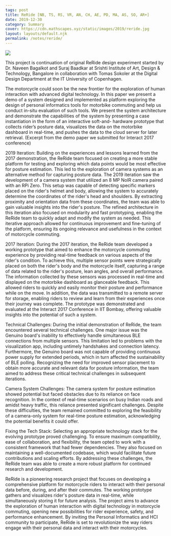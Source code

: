 ```yaml
---
tags: post
title: ReRide [NB, TS, RS, VR, AN, CH, AE, PD, MA, AS, SO, AR+]
date: 2019-12-30
category: Summary
cover: https://cdn.mathscapes.xyz/static/images/2019/reride.jpg
layout: layouts/default.njk
permalink: /notes/reride/
--- 
```


<img src="https://cdn.mathscapes.xyz/static/images/2019/reride.jpg"/>

This project is continuation of original ReRide design experiment started by Dr. Naveen Bagalkot and Suraj Baadkar at Srishti Institute of Art, Design & Technology, Bangalore in collaboration with Tomas Sokoler at the Digital Design Department at the IT University of Copenhagen.

The motorcycle could soon be the new frontier for the exploration of human interaction with advanced digital technology. In this paper we present a demo of a system designed and implemented as platform exploring the design of personal informatics tools for motorbike commuting and help us conduct in-situ evaluation of such tools. We present the system architecture and demonstrate the capabilities of the system by presenting a case instantiation in the form of an interactive soft-and- hardware prototype that collects rider’s posture data, visualizes the data on the motorbike dashboard in real-time, and pushes the data to the cloud server for later retrieval. (Excerpt from the demo paper we submitted for Interact 2017 conference)

2019 Iteration: Building on the experiences and lessons learned from the 2017 demonstration, the ReRide team focused on creating a more stable platform for testing and exploring which data points would be most effective for posture estimation. This led to the exploration of camera systems as an alternative method for capturing posture data. The 2019 iteration saw the development of a camera system that utilized an 8 MP NoIR camera paired with an RPi Zero. This setup was capable of detecting specific markers placed on the rider's helmet and body, allowing the system to accurately determine the coordinates of the rider's head and shoulders. By extracting proximity and orientation data from these coordinates, the team was able to gain valuable insights into the rider's posture. The refined architecture in this iteration also focused on modularity and fast prototyping, enabling the ReRide team to quickly adapt and modify the system as needed. This iterative approach allowed for continuous improvement and fine-tuning of the platform, ensuring its ongoing relevance and usefulness in the context of motorcycle commuting.

2017 Iteration: During the 2017 iteration, the ReRide team developed a working prototype that aimed to enhance the motorcycle commuting experience by providing real-time feedback on various aspects of the rider's condition. To achieve this, multiple sensor points were strategically placed on both the rider's body and the motorcycle itself, capturing a range of data related to the rider's posture, lean angles, and overall performance. The information collected by these sensors was processed in real-time and displayed on the motorbike dashboard as glanceable feedback. This allowed riders to quickly and easily monitor their posture and performance while on the move. In addition, the data was transmitted to a remote server for storage, enabling riders to review and learn from their experiences once their journey was complete. The prototype was demonstrated and evaluated at the Interact 2017 Conference in IIT Bombay, offering valuable insights into the potential of such a system.

Technical Challenges: During the initial demonstration of ReRide, the team encountered several technical challenges. One major issue was the Genuino board's inability to effectively handle simultaneous BLE connections from multiple sensors. This limitation led to problems with the visualization app, including untimely handshakes and connection latency. Furthermore, the Genuino board was not capable of providing continuous power supply for extended periods, which in turn affected the sustainability of BLE polling. Recognizing the need for improved sensor placement to obtain more accurate and relevant data for posture information, the team aimed to address these critical technical challenges in subsequent iterations.

Camera System Challenges: The camera system for posture estimation showed potential but faced obstacles due to its reliance on face recognition. In the context of real-time scenarios on busy Indian roads and amidst heavy traffic, this reliance presented significant challenges. Despite these difficulties, the team remained committed to exploring the feasibility of a camera-only system for real-time posture estimation, acknowledging the potential benefits it could offer.

Fixing the Tech Stack: Selecting an appropriate technology stack for the evolving prototype proved challenging. To ensure maximum compatibility, ease of collaboration, and flexibility, the team opted to work with a consistent framework that had fewer dependencies. They also focused on maintaining a well-documented codebase, which would facilitate future contributions and scaling efforts. By addressing these challenges, the ReRide team was able to create a more robust platform for continued research and development.

ReRide is a pioneering research project that focuses on developing a comprehensive platform for motorcycle riders to interact with their personal data before, during, and after their commutes. The working prototype gathers and visualizes rider's posture data in real-time, while simultaneously storing it for future analysis. The project aims to advance the exploration of human interaction with digital technology in motorcycle commuting, opening new possibilities for rider experience, safety, and performance enhancement. By inviting the Personal Informatics and HCI community to participate, ReRide is set to revolutionize the way riders engage with their personal data and interact with their motorcycles.